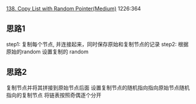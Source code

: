 [138. Copy List with Random Pointer(Medium)](https://leetcode.com/problems/copy-list-with-random-pointer/)
1226:364

## 思路1

step1: 复制每个节点, 并连接起来，同时保存原始和复制节点的记录 step2: 根据原始的random 设置复制的 random

## 思路2

复制节点并将其拼接到原始节点后面 设置复制节点的随机指向指向原始节点随机指向的复制节点 将链表按照奇偶逐个分开
